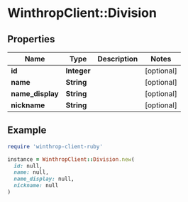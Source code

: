 # WinthropClient::Division

## Properties

| Name | Type | Description | Notes |
| ---- | ---- | ----------- | ----- |
| **id** | **Integer** |  | [optional] |
| **name** | **String** |  | [optional] |
| **name_display** | **String** |  | [optional] |
| **nickname** | **String** |  | [optional] |

## Example

```ruby
require 'winthrop-client-ruby'

instance = WinthropClient::Division.new(
  id: null,
  name: null,
  name_display: null,
  nickname: null
)
```

